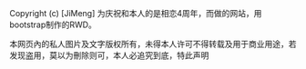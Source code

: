 

Copyright (c) [JiMeng] 为庆祝和本人的是相恋4周年，而做的网站，用bootstrap制作的RWD。

本网页內的私人图片及文字版权所有，未得本人许可不得转载及用于商业用途，若发现盗用，莫以为刪除则可，本人必追究到底，特此声明
